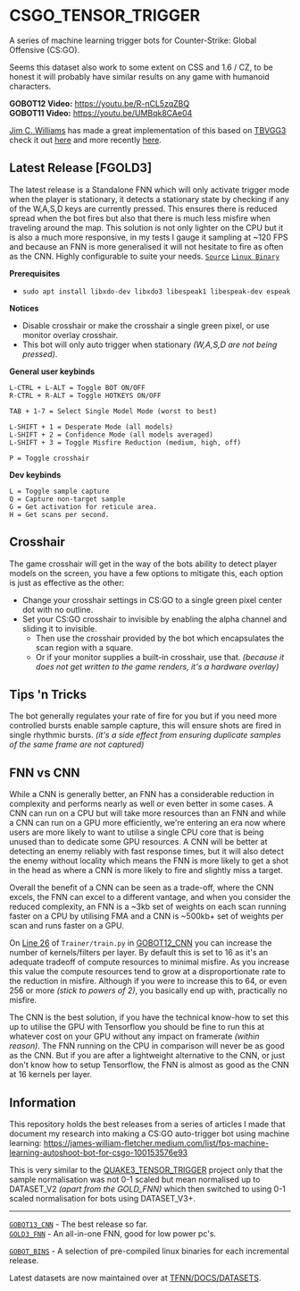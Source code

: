 # CSGO_TENSOR_TRIGGER
A series of machine learning trigger bots for Counter-Strike: Global Offensive (CS:GO).

Seems this dataset also work to some extent on CSS and 1.6 / CZ, to be honest it will probably have similar results on any game with humanoid characters.

**GOBOT12 Video:** https://youtu.be/R-nCL5zqZBQ<br>
**GOBOT11 Video:** https://youtu.be/UMBqk8CAe04

[Jim C. Williams](https://github.com/jcwml) has made a great implementation of this based on [TBVGG3](https://github.com/TFNN/TBVGG3) check it out [here](https://github.com/jcwml/CSGO-Trigger-Bot) and more recently [here](https://github.com/jcwml/CSGO-Trigger-Bot-2).

## Latest Release [FGOLD3]

The latest release is a Standalone FNN which will only activate trigger mode when the player is stationary, it detects a stationary state by checking if any of the W,A,S,D keys are currently pressed. This ensures there is reduced spread when the bot fires but also that there is much less misfire when traveling around the map. This solution is not only lighter on the CPU but it is also a much more responsive, in my tests I gauge it sampling at ~120 FPS and because an FNN is more generalised it will not hesitate to fire as often as the CNN. Highly configurable to suite your needs. [`Source`](https://github.com/mrbid/CSGO_TENSOR_TRIGGER/blob/main/StandaloneSrc/csgo_gold3_fnn.c) [`Linux Binary`](https://github.com/mrbid/CSGO_TENSOR_TRIGGER/raw/main/GOBOT_BINS/DATASET_V4/fgold3)

**Prerequisites**
- `sudo apt install libxdo-dev libxdo3 libespeak1 libespeak-dev espeak`

**Notices**
- Disable crosshair or make the crosshair a single green pixel, or use monitor overlay crosshair.
- This bot will only auto trigger when stationary _(W,A,S,D are not being pressed)_.

**General user keybinds**
```
L-CTRL + L-ALT = Toggle BOT ON/OFF
R-CTRL + R-ALT = Toggle HOTKEYS ON/OFF

TAB + 1-7 = Select Single Model Mode (worst to best)

L-SHIFT + 1 = Desperate Mode (all models)
L-SHIFT + 2 = Confidence Mode (all models averaged)
L-SHIFT + 3 = Toggle Misfire Reduction (medium, high, off)

P = Toggle crosshair
```

**Dev keybinds**
```
L = Toggle sample capture
Q = Capture non-target sample
G = Get activation for reticule area.
H = Get scans per second.
```

## Crosshair

The game crosshair will get in the way of the bots ability to detect player models on the screen, you have a few options to mitigate this, each option is just as effective as the other:
- Change your crosshair settings in CS:GO to a single green pixel center dot with no outline.
- Set your CS:GO crosshair to invisible by enabling the alpha channel and sliding it to invisible.
  - Then use the crosshair provided by the bot which encapsulates the scan region with a square.
  - Or if your monitor supplies a built-in crosshair, use that. _(because it does not get written to the game renders, it's a hardware overlay)_

## Tips 'n Tricks

The bot generally regulates your rate of fire for you but if you need more controlled bursts enable sample capture, this will ensure shots are fired in single rhythmic bursts. _(it's a side effect from ensuring duplicate samples of the same frame are not captured)_

## FNN vs CNN

While a CNN is generally better, an FNN has a considerable reduction in complexity and performs nearly as well or even better in some cases. A CNN can run on a CPU but will take more resources than an FNN and while a CNN can run on a GPU more efficiently, we're entering an era now where users are more likely to want to utilise a single CPU core that is being unused than to dedicate some GPU resources. A CNN will be better at detecting an enemy reliably with fast response times, but it will also detect the enemy without locality which means the FNN is more likely to get a shot in the head as where a CNN is more likely to fire and slightly miss a target.

Overall the benefit of a CNN can be seen as a trade-off, where the CNN excels, the FNN can excel to a different vantage, and when you consider the reduced complexity, an FNN is a ~3kb set of weights on each scan running faster on a CPU by utilising FMA and a CNN is ~500kb+ set of weights per scan and runs faster on a GPU.

On [Line 26](https://github.com/mrbid/CSGO_TENSOR_TRIGGER/blob/main/GOBOT12_CNN/Trainer/train.py#L26) of `Trainer/train.py` in [GOBOT12_CNN](https://github.com/mrbid/CSGO_TENSOR_TRIGGER/tree/main/GOBOT12_CNN) you can increase the number of kernels/filters per layer. By default this is set to 16 as it's an adequate tradeoff of compute resources to minimal misfire. As you increase this value the compute resources tend to grow at a disproportionate rate to the reduction in misfire. Although if you were to increase this to 64, or even 256 or more _(stick to powers of 2)_, you basically end up with, practically no misfire.

The CNN is the best solution, if you have the technical know-how to set this up to utilise the GPU with Tensorflow you should be fine to run this at whatever cost on your GPU without any impact on framerate _(within reason)_. The FNN running on the CPU in comparison will never be as good as the CNN. But if you are after a lightweight alternative to the CNN, or just don't know how to setup Tensorflow, the FNN is almost as good as the CNN at 16 kernels per layer.

## Information

This repository holds the best releases from a series of articles I made that document my research into making a CS:GO auto-trigger bot using machine learning: https://james-william-fletcher.medium.com/list/fps-machine-learning-autoshoot-bot-for-csgo-100153576e93

This is very similar to the [QUAKE3_TENSOR_TRIGGER](https://github.com/mrbid/QUAKE3_TENSOR_TRIGGER) project only that the sample normalisation was not 0-1 scaled but mean normalised up to DATASET_V2 _(apart from the GOLD_FNN)_ which then switched to using 0-1 scaled normalisation for bots using DATASET_V3+.

---

[`GOBOT13_CNN`](https://github.com/mrbid/CSGO_TENSOR_TRIGGER/tree/main/GOBOT13_CNN) - The best release so far.<br>
[`GOLD3_FNN`](https://github.com/mrbid/CSGO_TENSOR_TRIGGER/blob/main/StandaloneSrc/csgo_gold3_fnn.c) - An all-in-one FNN, good for low power pc's.<br>

[`GOBOT_BINS`](https://github.com/mrbid/CSGO_TENSOR_TRIGGER/tree/main/GOBOT_BINS) - A selection of pre-compiled linux binaries for each incremental release.<br>

Latest datasets are now maintained over at [TFNN/DOCS/DATASETS](https://github.com/TFNN/DOCS/tree/main/DATASETS).
